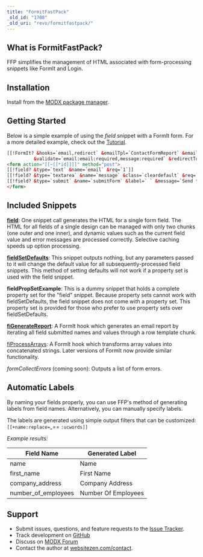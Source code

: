 ```yaml
---
title: "FormitFastPack"
_old_id: "1708"
_old_uri: "revo/formitfastpack/"
---
```


## What is FormitFastPack?

 FFP simplifies the management of HTML associated with form-processing snippets like FormIt and Login.

## Installation

 Install from the [MODX package manager](http://modx.com/extras/package/formitfastpack).

## Getting Started

 Below is a simple example of using the _field_ snippet with a FormIt form. For a more detailed example, check out the [Tutorial](https://rtfm.modx.com/extras/revo/formitfastpack/formitfastpack.tutorial).

 ``` html 
[[!FormIt? &hooks=`email,redirect` &emailTpl=`ContactFormReport` &emailTo=`[[++emailsender]]` &emailSubject=`New contact form submission` 
           &validate=`email:email:required,message:required` &redirectTo=`1` ]]
<form action="[[~[[*id]]]]" method="post">
[[!field? &type=`text` &name=`email` &req=`1`]]
[[!field? &type=`textarea` &name=`message` &class=`cleardefault` &req=`1`]]
[[!field? &type=`submit` &name=`submitForm` &label=` ` &message=`Send this Message!`]]
</form>

```

## Included Snippets

 [**field**](http://rtfm.modx.com/extras/revo/formitfastpack/formitfastpack.field): One snippet call generates the HTML for a single form field. The HTML for all fields of a single design can be managed with only two chunks (one outer and one inner), and dynamic values such as the current field value and error messages are processed correctly. Selective caching speeds up option processing.

 [**fieldSetDefaults**](https://docs.modx.com/extras/revo/formitfastpack/fieldsetdefaults): This snippet outputs nothing, but any parameters passed to it will change the default value for all subsequently-processed field snippets. This method of setting defaults will not work if a property set is used with the field snippet.

 **fieldPropSetExample**: This is a dummy snippet that holds a complete property set for the "field" snippet. Because property sets cannot work with fieldSetDefaults, the field snippet does not come with a property set. This property set is provided for those who prefer to use property sets over fieldSetDefaults.

 [**fiGenerateReport**](http://rtfm.modx.com/extras/revo/formitfastpack/formitfastpack.figeneratereport): A FormIt hook which generates an email report by iterating all field submitted names and values through a row template chunk.

 [fiProcessArrays](https://rtfm.modx.com/extras/revo/formitfastpack/fiprocessarrays): A FormIt hook which transforms array values into concatenated strings. Later versions of FormIt now provide similar functionality.

 _formCollectErrors_ (coming soon): Outputs a list of form errors.

## Automatic Labels

 By naming your fields properly, you can use FFP's method of generating labels from field names. Alternatively, you can manually specify labels.

 The labels are generated using simple output filters that can be customized: `[[+name:replace=`_== `:ucwords]]`

  _Example results:_  

| **Field Name** | **Generated Label** |
|----------------|---------------------|
| name | Name |
| first\_name | First Name |
| company\_address | Company Address |
| number\_of\_employees | Number Of Employees |

## Support

- Submit issues, questions, and feature requests to the [Issue Tracker](https://github.com/yoleg/FormitFastPack/issues).
- Track development on [GitHub](https://github.com/yoleg/FormitFastPack)
- Discuss on [MODX Forum](http://forums.modx.com/index.php/topic,65244.0.html)
- Contact the author at [websitezen.com/contact](https://websitezen.com/contact).